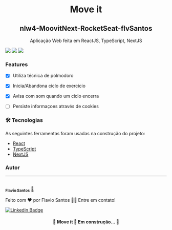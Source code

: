 <h1 align="center">Move it</h1>


<h2 align="center">nlw4-MoovitNext-RocketSeat-flvSantos</h2>


<p align="center">Aplicação Web feita em ReactJS, TypeScript, NextJS</p>


<img src="https://img.shields.io/static/v1?label=Stack&message=ReactJS&color=blue&style=for-the-badge&logo=ghost"/>
<img src="https://img.shields.io/static/v1?label=Stack&message=TypeScript&color=7159c1&style=for-the-badge&logo=ghost"/>
<img src="https://img.shields.io/static/v1?label=Stack&message=JavaScript&color=7159c1&style=for-the-badge&logo=ghost"/>


### Features

- [x] Utiliza técnica de polmodoro
- [x] Inicia/Abandona ciclo de exercicio
- [x] Avisa com som quando um ciclo encerra
- [ ] Persiste informaçoes através de cookies



### 🛠 Tecnologias

As seguintes ferramentas foram usadas na construção do projeto:

- [React](https://pt-br.reactjs.org/)
- [TypeScript](https://www.typescriptlang.org/)
- [NextJS](https://nextjs.org/)


### Autor
---

<a href="https://github.com/flvSantos15">
 <br />
 <sub><b>Flavio Santos</b></sub></a> <a href="https://github.com/flvSantos15" title="Flavio Santos">🚀</a>

Feito com ❤️ por Flavio Santos 👋🏽 Entre em contato!

[![Linkedin Badge](https://img.shields.io/badge/-Flavio-blue?style=flat-square&logo=Linkedin&logoColor=white&link=https://www.linkedin.com/in/flvsantos15/)](https://www.linkedin.com/in/tgmarinho/)


<h4 align="center"> 
	🚧  Move it 🚀 Em construção...  🚧
</h4>
